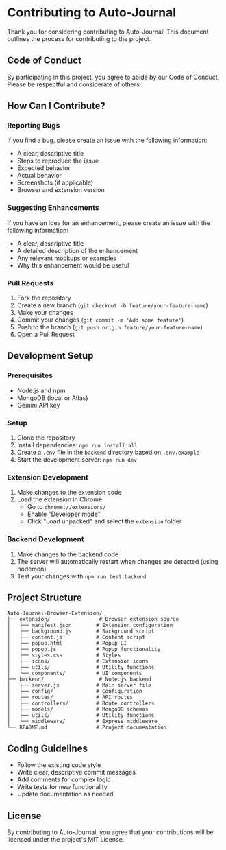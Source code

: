 # Contributing to Auto-Journal

Thank you for considering contributing to Auto-Journal! This document outlines the process for contributing to the project.

## Code of Conduct

By participating in this project, you agree to abide by our Code of Conduct. Please be respectful and considerate of others.

## How Can I Contribute?

### Reporting Bugs

If you find a bug, please create an issue with the following information:

- A clear, descriptive title
- Steps to reproduce the issue
- Expected behavior
- Actual behavior
- Screenshots (if applicable)
- Browser and extension version

### Suggesting Enhancements

If you have an idea for an enhancement, please create an issue with the following information:

- A clear, descriptive title
- A detailed description of the enhancement
- Any relevant mockups or examples
- Why this enhancement would be useful

### Pull Requests

1. Fork the repository
2. Create a new branch (`git checkout -b feature/your-feature-name`)
3. Make your changes
4. Commit your changes (`git commit -m 'Add some feature'`)
5. Push to the branch (`git push origin feature/your-feature-name`)
6. Open a Pull Request

## Development Setup

### Prerequisites

- Node.js and npm
- MongoDB (local or Atlas)
- Gemini API key

### Setup

1. Clone the repository
2. Install dependencies: `npm run install:all`
3. Create a `.env` file in the `backend` directory based on `.env.example`
4. Start the development server: `npm run dev`

### Extension Development

1. Make changes to the extension code
2. Load the extension in Chrome:
   - Go to `chrome://extensions/`
   - Enable "Developer mode"
   - Click "Load unpacked" and select the `extension` folder

### Backend Development

1. Make changes to the backend code
2. The server will automatically restart when changes are detected (using nodemon)
3. Test your changes with `npm run test:backend`

## Project Structure

```
Auto-Journal-Browser-Extension/
├── extension/                # Browser extension source
│   ├── manifest.json        # Extension configuration
│   ├── background.js        # Background script
│   ├── content.js           # Content script
│   ├── popup.html           # Popup UI
│   ├── popup.js             # Popup functionality
│   ├── styles.css           # Styles
│   ├── icons/               # Extension icons
│   ├── utils/               # Utility functions
│   └── components/          # UI components
├── backend/                  # Node.js backend
│   ├── server.js            # Main server file
│   ├── config/              # Configuration
│   ├── routes/              # API routes
│   ├── controllers/         # Route controllers
│   ├── models/              # MongoDB schemas
│   ├── utils/               # Utility functions
│   └── middleware/          # Express middleware
└── README.md                # Project documentation
```

## Coding Guidelines

- Follow the existing code style
- Write clear, descriptive commit messages
- Add comments for complex logic
- Write tests for new functionality
- Update documentation as needed

## License

By contributing to Auto-Journal, you agree that your contributions will be licensed under the project's MIT License.
